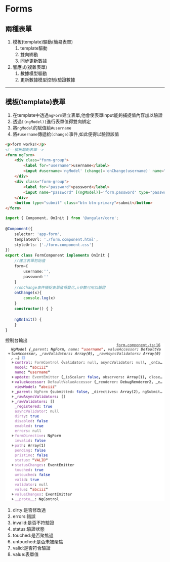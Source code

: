 # Forms
## 兩種表單
1. 模板(template)驅動(簡易表單)
   1. template驅動
   2. 雙向綁動
   3. 同步更新數據
2. 響應式(複雜表單)
   1. 數據模型驅動
   2. 更新數據模型控制/驗證數據
***
## 模板(template)表單
1. 在template中透過`ngForm`建立表單,他會使表單input能夠捕捉值內容加以驗證
2. 透過`[(ngModel)]`進行表單值得雙向綁定
3. 將`ngModel`的賦值給`#username`
4. 將`#username`傳遞給`(change)`事件,如此便得以驗證該值
```html
<p>form works!</p>
<!--模板驅動表單-->
<form ngForm>
    <div class="form-group">
        <label for="username">username</label>
        <input #username='ngModel' (change)='onChange(username)' name="username" [(ngModel)]='form.username' type="text" class="form-control" id="username">
    </div>
    <div class="form-group">
        <label for="password">password</label>
        <input name="password" [(ngModel)]='form.password' type="password" class="form-control" id="password">
    </div>
    <button type="submit" class="btn btn-primary">submit</button>
</form>
```
```ts
import { Component, OnInit } from '@angular/core';

@Component({
    selector: 'app-form',
    templateUrl: './form.component.html',
    styleUrls: ['./form.component.css']
})
export class FormComponent implements OnInit {
    //建立表單初始值
    form={
        username:'',
        password:''
    }
    //onChange事件捕捉表單值得變化,x參數可用以驗證
    onChange(x){
        console.log(x)
    }
    constructor() { }

    ngOnInit() {
    }
}
```
控制台輸出
![formValidation](../imgs/formValidate.png)

1. dirty:是否修改過
2. errors:錯誤
3. invalid:是否不符驗證
4. status:驗證狀態
5. touched:是否聚焦過
6. untouched:是否未被聚焦
7. valid:是否符合驗證
8. value:表單值